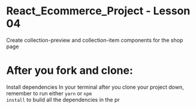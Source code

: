 # React_Ecommerce_Project - Lesson 04
Create collection-preview and collection-item components for the shop page

# After you fork and clone:
Install dependencies
In your terminal after you clone your project down, remember to run either <code>yarn</code> or <code>npm install</code> to build all the dependencies in the pr
